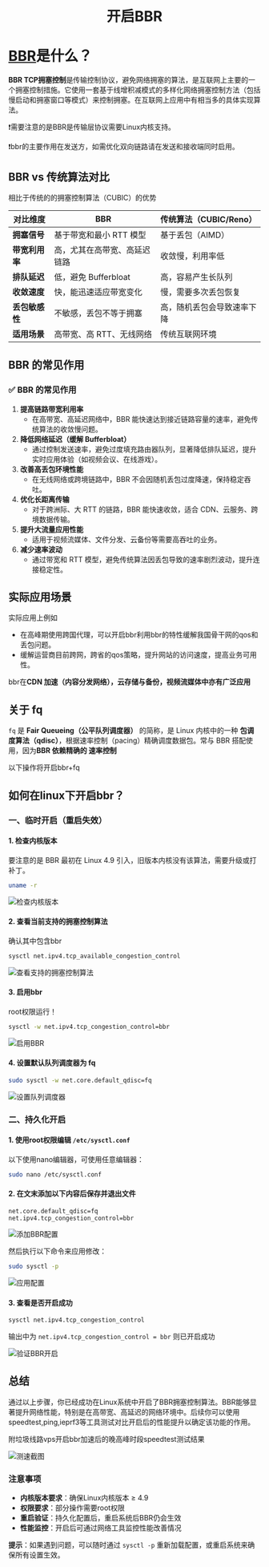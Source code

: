 # <center>**开启BBR**</center>

# [BBR](https://zh.wikipedia.org/wiki/TCP%E6%8B%A5%E5%A1%9E%E6%8E%A7%E5%88%B6)是什么？

**BBR TCP拥塞控制**是传输控制协议，避免网络拥塞的算法，是互联网上主要的一个拥塞控制措施。它使用一套基于线增积减模式的多样化网络拥塞控制方法（包括慢启动和拥塞窗口等模式）来控制拥塞。在互联网上应用中有相当多的具体实现算法。

❗需要注意的是BBR是传输层协议需要Linux内核支持。

❗bbr的主要作用在发送方，如需优化双向链路请在发送和接收端同时启用。
## BBR vs 传统算法对比

相比于传统的的拥塞控制算法（CUBIC）的优势

| **对比维度** | **BBR** | **传统算法（CUBIC/Reno）** |
| --- | --- | --- |
| **拥塞信号** | 基于带宽和最小 RTT 模型 | 基于丢包（AIMD） |
| **带宽利用率** | 高，尤其在高带宽、高延迟链路 | 收敛慢，利用率低 |
| **排队延迟** | 低，避免 Bufferbloat | 高，容易产生长队列 |
| **收敛速度** | 快，能迅速适应带宽变化 | 慢，需要多次丢包恢复 |
| **丢包敏感性** | 不敏感，丢包不等于拥塞 | 高，随机丢包会导致速率下降 |
| **适用场景** | 高带宽、高 RTT、无线网络 | 传统互联网环境 |

## BBR 的常见作用

### **✅ BBR 的常见作用**

1. **提高链路带宽利用率**
    - 在高带宽、高延迟网络中，BBR 能快速达到接近链路容量的速率，避免传统算法的收敛慢问题。
2. **降低网络延迟（缓解 Bufferbloat）**
    - 通过控制发送速率，避免过度填充路由器队列，显著降低排队延迟，提升实时应用体验（如视频会议、在线游戏）。
3. **改善高丢包环境性能**
    - 在无线网络或跨境链路中，BBR 不会因随机丢包过度降速，保持稳定吞吐。
4. **优化长距离传输**
    - 对于跨洲际、大 RTT 的链路，BBR 能快速收敛，适合 CDN、云服务、跨境数据传输。
5. **提升大流量应用性能**
    - 适用于视频流媒体、文件分发、云备份等需要高吞吐的业务。
6. **减少速率波动**
    - 通过带宽和 RTT 模型，避免传统算法因丢包导致的速率剧烈波动，提升连接稳定性。

## 实际应用场景

实际应用上例如 
 - 在高峰期使用跨国代理，可以开启bbr利用bbr的特性缓解我国骨干网的qos和丢包问题。
 - 缓解运营商目前跨网，跨省的qos策略，提升网站的访问速度，提高业务可用性。

bbr在**CDN 加速（内容分发网络），云存储与备份，视频流媒体中亦有广泛应用**

## 关于 fq

`fq` 是 **Fair Queueing（公平队列调度器）** 的简称，是 Linux 内核中的一种 **包调度算法（qdisc）**，根据速率控制（pacing）精确调度数据包。常与 BBR 搭配使用，因为**BBR 依赖精确的 速率控制**

以下操作将开启bbr+fq

## 如何在linux下开启bbr？

### 一、临时开启（重启失效）

#### 1. 检查内核版本

要注意的是 BBR 最初在 Linux 4.9 引入，旧版本内核没有该算法，需要升级或打补丁。

```bash
uname -r
```

![检查内核版本](./Images/查看内核版本.png)

#### 2. 查看当前支持的拥塞控制算法

确认其中包含bbr

```bash
sysctl net.ipv4.tcp_available_congestion_control
```

![查看支持的拥塞控制算法](./Images/查看支持的算法.png)

#### 3. 启用bbr

root权限运行！
```bash
sysctl -w net.ipv4.tcp_congestion_control=bbr
```

![启用BBR](./Images/开启bbr.png)

#### 4. 设置默认队列调度器为 fq

```bash
sudo sysctl -w net.core.default_qdisc=fq
```

![设置队列调度器](./Images/开启fq.png)

### 二、持久化开启

#### 1. 使用root权限编辑 `/etc/sysctl.conf`

以下使用nano编辑器，可使用任意编辑器：

```bash
sudo nano /etc/sysctl.conf
```

#### 2. 在文末添加以下内容后保存并退出文件

```
net.core.default_qdisc=fq
net.ipv4.tcp_congestion_control=bbr
```

![添加BBR配置](./Images/编辑sysctl.conf.png)

然后执行以下命令来应用修改：

```bash
sudo sysctl -p
```

![应用配置](./Images/应用修改.png)

#### 3. 查看是否开启成功

```bash
sysctl net.ipv4.tcp_congestion_control
```

输出中为 `net.ipv4.tcp_congestion_control = bbr` 则已开启成功

![验证BBR开启](./Images/查看是否开启成功.png)

## 总结

通过以上步骤，你已经成功在Linux系统中开启了BBR拥塞控制算法。BBR能够显著提升网络性能，特别是在高带宽、高延迟的网络环境中。后续你可以使用speedtest,ping,ieprf3等工具测试对比开启后的性能提升以确定该功能的作用。

附垃圾线路vps开启bbr加速后的晚高峰时段speedtest测试结果

![测速截图](./Images/测速截图.png)
### 注意事项

- **内核版本要求**：确保Linux内核版本 ≥ 4.9
- **权限要求**：部分操作需要root权限
- **重启验证**：持久化配置后，重启系统后BBR仍会生效
- **性能监控**：开启后可通过网络工具监控性能改善情况

**提示**：如果遇到问题，可以随时通过 `sysctl -p` 重新加载配置，或重启系统来确保所有设置生效。